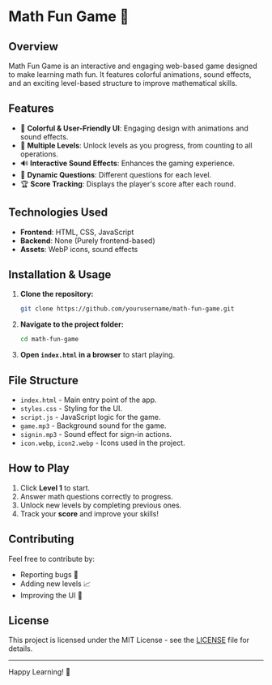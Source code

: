 # Math Fun Game 🎲

## Overview
Math Fun Game is an interactive and engaging web-based game designed to make learning math fun. It features colorful animations, sound effects, and an exciting level-based structure to improve mathematical skills.

## Features
- 🎨 **Colorful & User-Friendly UI**: Engaging design with animations and sound effects.
- 🔢 **Multiple Levels**: Unlock levels as you progress, from counting to all operations.
- 🔊 **Interactive Sound Effects**: Enhances the gaming experience.
- 📜 **Dynamic Questions**: Different questions for each level.
- 🏆 **Score Tracking**: Displays the player's score after each round.

## Technologies Used
- **Frontend**: HTML, CSS, JavaScript
- **Backend**: None (Purely frontend-based)
- **Assets**: WebP icons, sound effects

## Installation & Usage
1. **Clone the repository:**
   ```bash
   git clone https://github.com/yourusername/math-fun-game.git
   ```
2. **Navigate to the project folder:**
   ```bash
   cd math-fun-game
   ```
3. **Open `index.html` in a browser** to start playing.

## File Structure
- `index.html` - Main entry point of the app.
- `styles.css` - Styling for the UI.
- `script.js` - JavaScript logic for the game.
- `game.mp3` - Background sound for the game.
- `signin.mp3` - Sound effect for sign-in actions.
- `icon.webp`, `icon2.webp` - Icons used in the project.

## How to Play
1. Click **Level 1** to start.
2. Answer math questions correctly to progress.
3. Unlock new levels by completing previous ones.
4. Track your **score** and improve your skills!

## Contributing
Feel free to contribute by:
- Reporting bugs 🐞
- Adding new levels 📈
- Improving the UI 🎨

## License
This project is licensed under the MIT License - see the [LICENSE](LICENSE) file for details.

---
Happy Learning! 🚀

